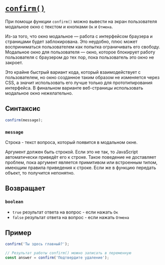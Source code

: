 # [`confirm()`](../index.md)

При помощи функции `confirm()` можно вывести на экран пользователя модальное окно с текстом и кнопками `Ок` и `Отмена`.

Из-за того, что окно модальное — работа с интерфейсом браузера и страницами будет заблокирована. Это неудобно, плюс может восприниматься пользователем как попытка ограничивать его свободу. Модальное окно для пользователя — окно, которое блокирует работу пользователя с браузером до тех пор, пока пользователь это окно не закроет.

Это крайне быстрый вариант кода, который взаимодействует с пользователем, но окно созданное таким образом не изменяется через CSS, а значит использовать его лучше только для прототипирования интерфейса. В финальном варианте веб-страницы использовать модальное окно нежелательно.

## Синтаксис

```js
confirm(message);
```

### `message`

Строка - текст вопроса, который появится в модальном окне.

Аргумент должен быть строкой. Если это не так, то JavaScript автоматически приведёт его к строке. Такое поведение не доставляет проблем, пока аргумент является примитивом или встроенным типом, имеющим правила приведения к строке. Если же в функцию передать объект, то получится непонятно.

## Возвращает

### `boolean`

- `true` результат ответа на вопрос - если нажать `Ок`
- `false` результат ответа на вопрос - если нажать `Отмена`

## Пример

```js
confirm('Ты здесь главный?');

// Результат работы confirm() можно записать в переменную
const answer = confirm('Подтвердите удаление');
```
